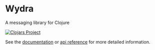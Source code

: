 # Wydra #

A messaging library for Clojure

[![Clojars Project](http://clojars.org/funcool/wydra/latest-version.svg)](http://clojars.org/funcool/wydra)

See the [documentation](http://funcool.github.io/wydra/latest/) or
[api reference](http://funcool.github.io/wydra/latest/api/) for more detailed
information.

